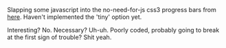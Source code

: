 Slapping some javascript into the no-need-for-js css3 progress bars from [here](https://github.com/jsullivan/CSS3-Progress-bars/blob/master/example.html). Haven't implemented the 'tiny' option yet.

Interesting? No. Necessary? Uh-uh. Poorly coded, probably going to break at the first sign of trouble? Shit yeah.
